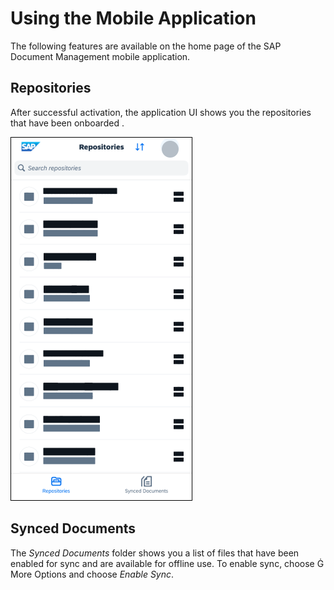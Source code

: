 <!-- loioaf2245ecf72a40c084fe81a4d6346dfb -->

<link rel="stylesheet" type="text/css" href="css/sap-icons.css"/>

# Using the Mobile Application

The following features are available on the home page of the SAP Document Management mobile application.

<a name="concept_zdl_xgd_bbc"/>

<!-- concept\_zdl\_xgd\_bbc -->

## Repositories

After successful activation, the application UI shows you the repositories that have been onboarded .

![](images/Repositories_Page_0e00b85.png)

<a name="concept_wkj_zgd_bbc"/>

<!-- concept\_wkj\_zgd\_bbc -->

## Synced Documents

The *Synced Documents* folder shows you a list of files that have been enabled for sync and are available for offline use. To enable sync, choose <span class="SAP-icons-V5"></span> More Options and choose *Enable Sync*.

